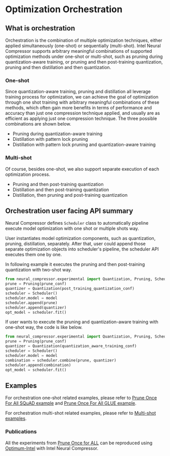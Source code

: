 Optimization Orchestration
============

## What is orchestration

Orchestration is the combination of multiple optimization techniques, either applied simultaneously (one-shot) or sequentially (multi-shot). Intel Neural Compressor supports arbitrary meaningful combinations of supported optimization methods under one-shot or multi-shot, such as pruning during quantization-aware training, or pruning and then post-training quantization, pruning and then distillation and then quantization.

### One-shot
Since quantization-aware training, pruning and distillation all leverage training process for optimization, we can achieve the goal of optimization through one shot training with arbitrary meaningful combinations of these methods, which often gain more benefits in terms of performance and accuracy than just one compression technique applied, and usually are as efficient as applying just one compression technique. The three possible combinations are shown below.
- Pruning during quantization-aware training
- Distillation with pattern lock pruning
- Distillation with pattern lock pruning and quantization-aware training
 
### Multi-shot
Of course, besides one-shot, we also support separate execution of each optimization process.
- Pruning and then post-training quantization
- Distillation and then post-training quantization
- Distillation, then pruning and post-training quantization

## Orchestration user facing API summary

Neural Compressor defines `Scheduler` class to automatically pipeline execute model optimization with one shot or multiple shots way. 

User instantiates model optimization components, such as quantization, pruning, distillation, separately. After that, user could append
those separate optimization objects into scheduler's pipeline, the scheduler API executes them one by one.

In following example it executes the pruning and then post-training quantization with two-shot way.

```python
from neural_compressor.experimental import Quantization, Pruning, Scheduler
prune = Pruning(prune_conf)
quantizer = Quantization(post_training_quantization_conf)
scheduler = Scheduler()
scheduler.model = model
scheduler.append(prune)
scheduler.append(quantizer)
opt_model = scheduler.fit()
```

If user wants to execute the pruning and quantization-aware training with one-shot way, the code is like below.

```python
from neural_compressor.experimental import Quantization, Pruning, Scheduler
prune = Pruning(prune_conf)
quantizer = Quantization(quantization_aware_training_conf)
scheduler = Scheduler()
scheduler.model = model
combination = scheduler.combine(prune, quantizer)
scheduler.append(combination)
opt_model = scheduler.fit()
```

## Examples

For orchestration one-shot related examples, please refer to [Prune Once For All SQuAD example](../examples/pytorch/nlp/huggingface_models/question-answering/optimization_pipeline/prune_once_for_all/fx/README.md) and [Prune Once For All GLUE example](../examples/pytorch/nlp/huggingface_models/text-classification/optimization_pipeline/prune_once_for_all/fx/README.md).

For orchestration multi-shot related examples, please refer to [Multi-shot examples](../examples/pytorch/image_recognition/torchvision_models/optimization_pipeline/).

### Publications
All the experiments from [Prune Once for ALL](https://arxiv.org/abs/2111.05754) can be reproduced using [Optimum-Intel](https://github.com/huggingface/optimum-intel) with Intel Neural Compressor.
